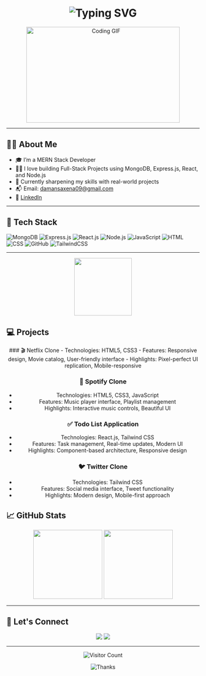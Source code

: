 <h1 align="center">
  <img src="https://readme-typing-svg.demolab.com?font=Fira+Code&weight=500&size=26&duration=4000&pause=1000&center=true&vCenter=true&width=600&lines=Hi+%F0%9F%91%8B%2C+I'm+Devendra+Saxena;MERN+Stack+Developer+%F0%9F%92%BB;Open+Source+Enthusiast+%F0%9F%A7%91%E2%80%8D%F0%9F%92%BB;Always+Learning+New+Things+%F0%9F%9A%80" alt="Typing SVG" />
</h1>

<p align="center">
  <img src="https://media.giphy.com/media/2IudUHdI075HL02Pkk/giphy.gif" width="400" height="250" alt="Coding GIF" />
</p>

---

## 🙋‍♂ About Me

- 🎓 I’m a MERN Stack Developer
- 👨‍💻 I love building Full-Stack Projects using MongoDB, Express.js, React, and Node.js
- 🌱 Currently sharpening my skills with real-world projects
- 📬 Email: damansaxena09@gmail.com
- 🔗 [LinkedIn](https://www.linkedin.com/in/daman-saxena)

---

## 🚀 Tech Stack
![MongoDB](https://img.shields.io/badge/-MongoDB-4EA94B?style=for-the-badge&logo=mongodb&logoColor=white)
![Express.js](https://img.shields.io/badge/-Express.js-000000?style=for-the-badge&logo=express&logoColor=white)
![React.js](https://img.shields.io/badge/-React.js-61DAFB?style=for-the-badge&logo=react&logoColor=black)
![Node.js](https://img.shields.io/badge/-Node.js-3C873A?style=for-the-badge&logo=node.js&logoColor=white)
![JavaScript](https://img.shields.io/badge/-JavaScript-F7DF1E?style=for-the-badge&logo=javascript&logoColor=black)
![HTML](https://img.shields.io/badge/-HTML-E34F26?style=for-the-badge&logo=html5&logoColor=white)
![CSS](https://img.shields.io/badge/-CSS-1572B6?style=for-the-badge&logo=css3&logoColor=white)
![GitHub](https://img.shields.io/badge/-GitHub-181717?style=for-the-badge&logo=github&logoColor=white)
![TailwindCSS](https://img.shields.io/badge/tailwindcss-%2338B2AC.svg?style=for-the-badge&logo=tailwind-css&logoColor=white)

---
<div align="center">
  <img src="https://media.giphy.com/media/M9gbBd9nbDrOTu1Mqx/giphy.gif" width="150"/>
</div>

## 💻 Projects
<div align="center">
### 🎬 Netflix Clone
- Technologies: HTML5, CSS3
- Features: Responsive design, Movie catalog, User-friendly interface
- Highlights: Pixel-perfect UI replication, Mobile-responsive

### 🎵 Spotify Clone  
- Technologies: HTML5, CSS3, JavaScript
- Features: Music player interface, Playlist management
- Highlights: Interactive music controls, Beautiful UI

### ✅ Todo List Application
- Technologies: React.js, Tailwind CSS
- Features: Task management, Real-time updates, Modern UI
- Highlights: Component-based architecture, Responsive design

### 🐦 Twitter Clone
- Technologies: Tailwind CSS
- Features: Social media interface, Tweet functionality
- Highlights: Modern design, Mobile-first approach

</div>


## 📈 GitHub Stats

<p align="center">
  <img src="https://github-readme-stats.vercel.app/api?username=DamanSaxena02&show_icons=true&theme=radical" height="180" />
  <img src="https://github-readme-stats.vercel.app/api/top-langs/?username=DamanSaxena02&layout=compact&theme=radical" height="180" />
</p>

---

## 🧭 Let's Connect

<p align="center">
  <a href="mailto:damansaxena09@gmail.com"><img src="https://img.shields.io/badge/Gmail-DamanSaxena09-red?style=for-the-badge&logo=gmail&logoColor=white" /></a>
  <a href="https://www.linkedin.com/in/daman-saxena"><img src="https://img.shields.io/badge/LinkedIn-DamanSaxena-blue?style=for-the-badge&logo=linkedin&logoColor=white" /></a>
</p>

---

<p align="center">
  <img src="https://komarev.com/ghpvc/?username=DamanSaxena02&label=Visitors&color=brightgreen&style=flat-square" alt="Visitor Count" />
</p>
<div align="center">
  <img src="https://readme-typing-svg.herokuapp.com?font=Fira+Code&size=20&duration=3000&pause=1000&color=A855F7&center=true&vCenter=true&width=600&lines=Thanks+for+visiting+my+profile!;Let's+build+something+amazing+together!" alt="Thanks" />
</div>
